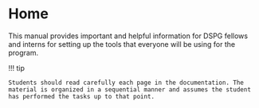 # Home

This manual provides important and helpful information for DSPG fellows and interns for setting up the tools that everyone will be using for the program.

!!! tip

    Students should read carefully each page in the documentation. The material is organized in a sequential manner and assumes the student has performed the tasks up to that point.

